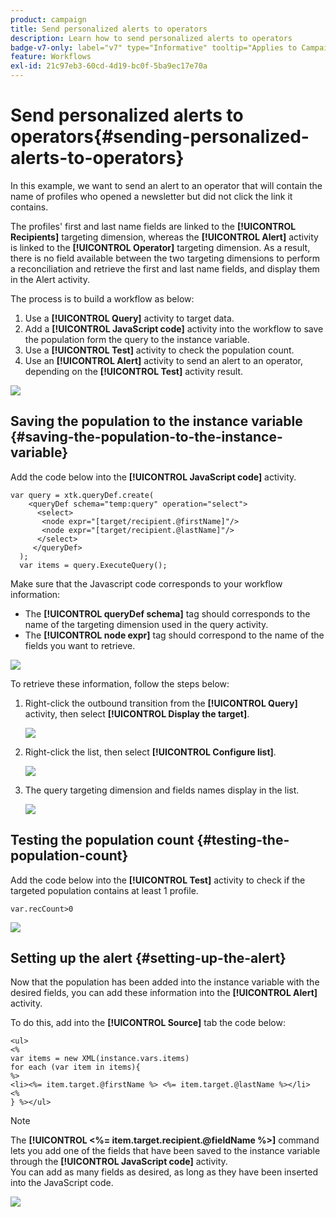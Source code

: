 ```yaml
---
product: campaign
title: Send personalized alerts to operators
description: Learn how to send personalized alerts to operators
badge-v7-only: label="v7" type="Informative" tooltip="Applies to Campaign Classic v7 only"
feature: Workflows
exl-id: 21c97eb3-60cd-4d19-bc0f-5ba9ec17e70a
---
```

# Send personalized alerts to operators{#sending-personalized-alerts-to-operators}



In this example, we want to send an alert to an operator that will contain the name of profiles who opened a newsletter but did not click the link it contains.

The profiles' first and last name fields are linked to the **[!UICONTROL Recipients]** targeting dimension, whereas the **[!UICONTROL Alert]** activity is linked to the **[!UICONTROL Operator]** targeting dimension. As a result, there is no field available between the two targeting dimensions to perform a reconciliation and retrieve the first and last name fields, and display them in the Alert activity.

The process is to build a workflow as below:

1. Use a **[!UICONTROL Query]** activity to target data.
1. Add a **[!UICONTROL JavaScript code]** activity into the workflow to save the population form the query to the instance variable.
1. Use a **[!UICONTROL Test]** activity to check the population count.
1. Use an **[!UICONTROL Alert]** activity to send an alert to an operator, depending on the **[!UICONTROL Test]** activity result.

![](assets/uc_operator_1.png)

## Saving the population to the instance variable {#saving-the-population-to-the-instance-variable}

Add the code below into the **[!UICONTROL JavaScript code]** activity.

```
var query = xtk.queryDef.create(  
    <queryDef schema="temp:query" operation="select">  
      <select>  
       <node expr="[target/recipient.@firstName]"/>  
       <node expr="[target/recipient.@lastName]"/>  
      </select>  
     </queryDef>  
  );  
  var items = query.ExecuteQuery();
```

Make sure that the Javascript code corresponds to your workflow information:

* The **[!UICONTROL queryDef schema]** tag should corresponds to the name of the targeting dimension used in the query activity.
* The **[!UICONTROL node expr]** tag should correspond to the name of the fields you want to retrieve.

![](assets/uc_operator_3.png)

To retrieve these information, follow the steps below:

1. Right-click the outbound transition from the **[!UICONTROL Query]** activity, then select **[!UICONTROL Display the target]**.

   ![](assets/uc_operator_4.png)

1. Right-click the list, then select **[!UICONTROL Configure list]**.

   ![](assets/uc_operator_5.png)

1. The query targeting dimension and fields names display in the list.

   ![](assets/uc_operator_6.png)

## Testing the population count {#testing-the-population-count}

Add the code below into the **[!UICONTROL Test]** activity to check if the targeted population contains at least 1 profile.

```
var.recCount>0
```

![](assets/uc_operator_7.png)

## Setting up the alert {#setting-up-the-alert}

Now that the population has been added into the instance variable with the desired fields, you can add these information into the **[!UICONTROL Alert]** activity.

To do this, add into the **[!UICONTROL Source]** tab the code below:

```
<ul>
<%
var items = new XML(instance.vars.items)
for each (var item in items){
%>
<li><%= item.target.@firstName %> <%= item.target.@lastName %></li>
<%
} %></ul>
```

>[!NOTE]
>
>The **[!UICONTROL <%= item.target.recipient.@fieldName %>]** command lets you add one of the fields that have been saved to the instance variable through the **[!UICONTROL JavaScript code]** activity.  
>You can add as many fields as desired, as long as they have been inserted into the JavaScript code.

![](assets/uc_operator_8.png)
